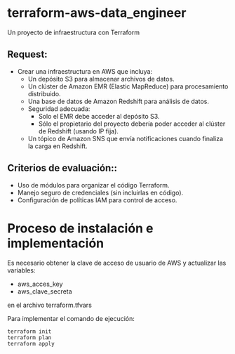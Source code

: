 # terraform-aws-data_engineer
Un proyecto de infraestructura con Terraform

## Request:

 - Crear una infraestructura en AWS que incluya:
      - Un depósito S3 para almacenar archivos de datos.
      - Un clúster de Amazon EMR (Elastic MapReduce) para procesamiento distribuido.
      - Una base de datos de Amazon Redshift para análisis de datos.
      - Seguridad adecuada:
        - Solo el EMR debe acceder al depósito S3.
        - Sólo el propietario del proyecto debería poder acceder al clúster de Redshift (usando IP fija).
      - Un tópico de Amazon SNS que envía notificaciones cuando finaliza la carga en Redshift.
  
## Criterios de evaluación::

- Uso de módulos para organizar el código Terraform.
- Manejo seguro de credenciales (sin incluirlas en código).
- Configuración de políticas IAM para control de acceso.

# Proceso de instalación e implementación

 Es necesario obtener la clave de acceso de usuario de AWS y actualizar las variables:
   - aws_acces_key 
   - aws_clave_secreta

   en el archivo terraform.tfvars

 Para implementar el comando de ejecución:
 
    terraform init
    terraform plan
    terraform apply

  
